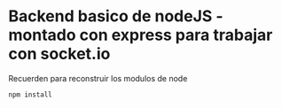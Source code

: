 
# Backend basico de nodeJS - montado con express para trabajar con socket.io

Recuerden para reconstruir los modulos de node

```
npm install
```
